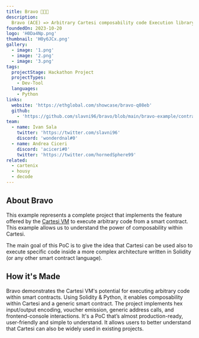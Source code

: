 ```yaml
---
title: Bravo 🍊🥕🍋
description:
  Bravo (ACE) => Arbitrary Cartesi composability code Execution library
foundedOn: 2023-10-20
logo: 'H0Da4Np.png'
thumbnail: 'H0y6JCx.png'
gallery:
  - image: '1.png'
  - image: '2.png'
  - image: '3.png'
tags:
  projectStage: Hackathon Project
  projectTypes:
    - Dev-Tool
  languages:
    - Python
links:
  website: 'https://ethglobal.com/showcase/bravo-q08eb'
  github:
    - 'https://github.com/slavni96/bravo/blob/main/bravo-example/contracts/Example.sol'
team:
  - name: Ivan Sala
    twitter: 'https://twitter.com/slavni96'
    discord: 'wonderdnal#0'
  - name: Andrea Ciceri
    discord: 'aciceri#0'
    twitter: 'https://twitter.com/hornedSphere99'
related:
  - cartenix
  - housy
  - decode
---
```


## About Bravo

This example represents a complete project that implements the feature offered
by the [Cartesi VM](https://docs.cartesi.io/cartesi-machine/) to execute
arbitrary code from a smart contract. This example allows us to understand the
power of composability within Cartesi.

The main goal of this PoC is to give the idea that Cartesi can be used also to
execute specific code inside a more complex architecture written in Solidity (or
any other smart contract language).

## How it's Made

Bravo demonstrates the Cartesi VM's potential for executing arbitrary code
within smart contracts. Using Solidity & Python, it enables composability within
Cartesi and a generic smart contract. The project implements hex input/output
encoding, voucher emission, generic address calls, and frontend-console
interactions. It's a PoC that’s almost production-ready, user-friendly and
simple to understand. It allows users to better understand that Cartesi can also
be widely used in existing projects.

